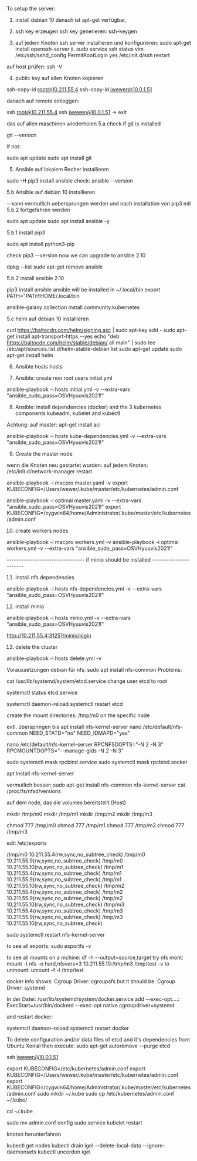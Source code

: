 ﻿To setup the server:

1. install debian 10
danach ist apt-get verfügbar,

2. ssh key erzeugen
ssh key generieren:
ssh-keygen

3. auf jedem Knoten ssh server installieren und konfigurieren:
sudo apt-get install openssh-server ii.
sudo service ssh status
vim /etc/ssh/sshd_config
PermitRootLogin yes
/etc/init.d/ssh restart
   
auf host prüfen:
ssh -V

4. public key auf allen Knoten kopieren

ssh-copy-id root@10.211.55.4
ssh-copy-id jwewer@10.0.1.51

danach auf remote einloggen:

ssh root@10.211.55.4
ssh jwewer@10.0.1.51
-> exit

das auf allen maschinen wiederholen
5.a check if git is installed

git --version

if not:

sudo apt update
sudo apt install git

5. Ansible auf lokalem Recher installieren

sudo -H pip3 install ansible
check:
ansible --version

5.b Ansible auf debian 10 installieren

--kann vermutlich uebersprungen werden und nach installation von pip3 mit 
5.b.2 fortgefahren werden

sudo apt update
sudo apt install ansible -y

5.b.1 install pip3

sudo apt install python3-pip

check pip3 --version
now we can upgrade to ansible 2.10


dpkg --list
sudo apt-get remove ansible

5.b.2 install ansible 2.10

pip3 install ansible
ansible will be installed in ~/.local/bin
export PATH="$PATH:$HOME/.local/bin

ansible-galaxy collection install community.kubernetes

5.c helm auf debian 10 installieren


curl https://baltocdn.com/helm/signing.asc | sudo apt-key add -
sudo apt-get install apt-transport-https --yes
echo "deb https://baltocdn.com/helm/stable/debian/ all main" | sudo tee /etc/apt/sources.list.d/helm-stable-debian.list
sudo apt-get update
sudo apt-get install helm

6. Ansible hosts
hosts

7. Ansible: create non root users
initial.yml

ansible-playbook -i hosts initial.yml  -v --extra-vars "ansible_sudo_pass=OSVHyuuvis2021!"

8. Ansible: install dependencies (docker) and the 3 kubernetes components kubeadm, kubelet and kubectl

Achtung: auf master: apt-get install acl

ansible-playbook -i hosts kube-dependencies.yml  -v --extra-vars "ansible_sudo_pass=OSVHyuuvis2021!"

9. Create the master node

wenn die Knoten neu gestartet wurden:
auf jedem Knoten:
/etc/init.d/network-manager restart


ansible-playbook -i macpro master.yaml  -v
export KUBECONFIG=/Users/wewer/.kube/master/etc/kubernetes/admin.conf

ansible-playbook -i optimal master.yaml  -v --extra-vars "ansible_sudo_pass=OSVHyuuvis2021!"
export KUBECONFIG=/cygwin64/home/Administrator/.kube/master/etc/kubernetes/admin.conf

10. create workers nodes


ansible-playbook -i macpro workers.yml  -v
ansible-playbook -i optimal workers.yml  -v --extra-vars "ansible_sudo_pass=OSVHyuuvis2021!"

--------------------------------- if minio should be installed -----------------------

11. install nfs dependencies

ansible-playbook -i hosts nfs-dependencies.yml -v --extra-vars "ansible_sudo_pass=OSVHyuuvis2021!"

12. install minio

ansible-playbook -i hosts minio.yml -v --extra-vars "ansible_sudo_pass=OSVHyuuvis2021!"

http://10.211.55.4:31251/minio/login

13. delete the cluster

ansible-playbook -i hosts delete.yml -v


Voraussetzungen debian für nfs:
sudo apt install nfs-common
Problems:

cat /usr/lib/systemd/system/etcd.service
change user etcd to root

systemctl status etcd.service

systemctl daemon-reload
systemctl restart etcd

create the mount directories: /tmp/m0 on the specific node

evtl. überspringen bis apt install nfs-kernel-server
nano /etc/default/nfs-common
NEED_STATD="no"
NEED_IDMAPD="yes"

nano /etc/default/nfs-kernel-server
RPCNFSDOPTS="-N 2 -N 3"
RPCMOUNTDOPTS="--manage-gids -N 2 -N 3"

sudo systemctl mask rpcbind.service
sudo systemctl mask rpcbind.socket

apt install nfs-kernel-server

vermutlich besser:
sudo apt-get install nfs-common nfs-kernel-server
cat /proc/fs/nfsd/versions

auf dem node, das die volumes bereitstellt (Host)

mkdir /tmp/m0
mkdir /tmp/m1
mkdir /tmp/m2
mkdir /tmp/m3

chmod 777 /tmp/m0
chmod 777 /tmp/m1
chmod 777 /tmp/m2
chmod 777 /tmp/m3

edit /etc/exports 

/tmp/m0       10.211.55.4(rw,sync,no_subtree_check)
/tmp/m0       10.211.55.9(rw,sync,no_subtree_check)
/tmp/m0       10.211.55.10(rw,sync,no_subtree_check)
/tmp/m1       10.211.55.4(rw,sync,no_subtree_check)
/tmp/m1       10.211.55.9(rw,sync,no_subtree_check)
/tmp/m1       10.211.55.10(rw,sync,no_subtree_check)
/tmp/m2       10.211.55.4(rw,sync,no_subtree_check)
/tmp/m2       10.211.55.9(rw,sync,no_subtree_check)
/tmp/m2       10.211.55.10(rw,sync,no_subtree_check)
/tmp/m3       10.211.55.4(rw,sync,no_subtree_check)
/tmp/m3       10.211.55.9(rw,sync,no_subtree_check)
/tmp/m3       10.211.55.10(rw,sync,no_subtree_check)

sudo systemctl restart nfs-kernel-server

to see all exports:
sudo exportfs -v

to see all mounts on a mchine:
df -h --output=source,target
try nfs mont:
mount -t nfs -o hard,nfsvers=3 10.211.55.10:/tmp/m3 /tmp/test -v
to unmount:
umount -f -l /tmp/test

docker info
shows:
Cgroup Driver: cgroupsfs
but it should be:
Cgroup Driver: systemd

In der Datei:
/usr/lib/systemd/system/docker.service
add --exec-opt....:
ExecStart=/usr/bin/dockerd --exec-opt native.cgroupdriver=systemd

and restart docker:

systemctl daemon-reload
systemctl restart docker

To delete configuration and/or data files of etcd and it's dependencies from Ubuntu Xenial then execute:
sudo apt-get autoremove --purge etcd

ssh jwewer@10.0.1.51

export KUBECONFIG=/etc/kubernetes/admin.conf
export KUBECONFIG=/Users/wewer/.kube/master/etc/kubernetes/admin.conf
export KUBECONFIG=/cygwin64/home/Administrator/.kube/master/etc/kubernetes/admin.conf
sudo mkdir ~/.kube
sudo cp /etc/kubernetes/admin.conf ~/.kube/

cd ~/.kube

sudo mv admin.conf config
sudo service kubelet restart

knoten herunterfahren

kubectl get nodes
kubectl drain igel --delete-local-data --ignore-daemonsets
kubectl uncordon igel